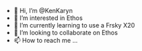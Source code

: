 - 👋 Hi, I’m @KenKaryn
- 👀 I’m interested in Ethos
- 🌱 I’m currently learning to use a Frsky X20
- 💞️ I’m looking to collaborate on Ethos
- 📫 How to reach me ...

<!---
KenKaryn/KenKaryn is a ✨ special ✨ repository because its `README.md` (this file) appears on your GitHub profile.
You can click the Preview link to take a look at your changes.
--->
